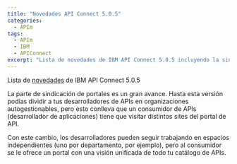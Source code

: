 ```yaml
---
title: "Novedades API Connect 5.0.5"
categories:
  - APIm
tags:
  - APIm
  - IBM
  - APIConnect
excerpt: "Lista de novedades de IBM API Connect 5.0.5 incluyendo la sindicación de portales"
---
```


Lista de [novedades](http://www.ibm.com/support/knowledgecenter/SSMNED_5.0.0/com.ibm.apic.overview.doc/overview_whatsnew.html?lang=en) de IBM API Connect 5.0.5 

La parte de sindicación de portales es un gran avance. Hasta esta versión podías dividir a tus desarrolladores de APIs en organizaciones autogestionables, pero esto conlleva que un consumidor de APIs (desarrollador de aplicaciones) tiene que visitar distintos sites del portal de API.

Con este cambio, los desarrolladores pueden seguir trabajando en espacios independientes (uno por departamento, por ejemplo), pero al consumidor se le ofrece un portal con una visión unificada de todo tu catálogo de APIs.

